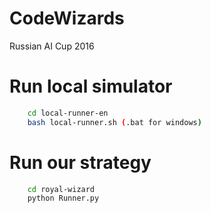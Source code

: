 # CodeWizards
Russian AI Cup 2016

# Run local simulator

~~~bash
    cd local-runner-en
    bash local-runner.sh (.bat for windows)
~~~

# Run our strategy

~~~bash
    cd royal-wizard
    python Runner.py
~~~
